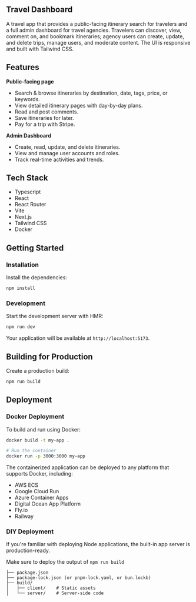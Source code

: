 ## Travel Dashboard

A travel app that provides a public-facing itinerary search for travelers and a full admin dashboard for travel agencies. Travelers can discover, view, comment on, and bookmark itineraries; agency users can create, update, and delete trips, manage users, and moderate content. The UI is responsive and built with Tailwind CSS.

## Features

**Public-facing page**
- Search & browse itineraries by destination, date, tags, price, or keywords.
- View detailed itinerary pages with day-by-day plans.
- Read and post comments.
- Save itineraries for later.
- Pay for a trip with Stripe.

**Admin Dashboard**
- Create, read, update, and delete itineraries.
- View and manage user accounts and roles.
- Track real-time activities and trends.

## Tech Stack
- Typescript
- React
- React Router
- Vite
- Next.js
- Tailwind CSS
- Docker
  
## Getting Started

### Installation

Install the dependencies:

```bash
npm install
```

### Development

Start the development server with HMR:

```bash
npm run dev
```

Your application will be available at `http://localhost:5173`.

## Building for Production

Create a production build:

```bash
npm run build
```

## Deployment

### Docker Deployment

To build and run using Docker:

```bash
docker build -t my-app .

# Run the container
docker run -p 3000:3000 my-app
```

The containerized application can be deployed to any platform that supports Docker, including:

- AWS ECS
- Google Cloud Run
- Azure Container Apps
- Digital Ocean App Platform
- Fly.io
- Railway

### DIY Deployment

If you're familiar with deploying Node applications, the built-in app server is production-ready.

Make sure to deploy the output of `npm run build`

```
├── package.json
├── package-lock.json (or pnpm-lock.yaml, or bun.lockb)
├── build/
│   ├── client/    # Static assets
│   └── server/    # Server-side code
```


